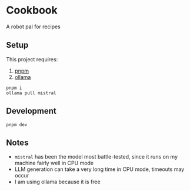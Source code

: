 # Cookbook

A robot pal for recipes

## Setup

This project requires:

1. [pnpm](https://pnpm.io/installation)
2. [ollama](https://ollama.com/)

```
pnpm i
ollama pull mistral
```

## Development

```
pnpm dev
```

## Notes

- `mistral` has been the model most battle-tested, since it runs on my machine fairly well in CPU mode
- LLM generation can take a very long time in CPU mode, timeouts may occur
- I am using ollama because it is free
